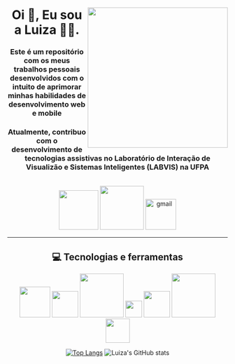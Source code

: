 <div align="center" heigth='400px'>
	<img align="right" src="https://octocat-generator-assets.githubusercontent.com/my-octocat-1621019343670.png" width="320">
	<div align="left">
	<h1 align="center" >Oi 👋, Eu sou a Luiza   👩‍💻.</h1>
	<h3 align="center" flex-wrap="wrap"> Este é um repositório com os meus trabalhos pessoais desenvolvidos com o intuito de aprimorar 				minhas habilidades de desenvolvimento web e mobile </h3>
	<h3 align="center">Atualmente, contribuo com o desenvolvimento de tecnologias assistivas no Laboratório de Interação de Visualizão e Sistemas Inteligentes (LABVIS) na UFPA</h3>
</div>
<br>
<div align="center">
  <a href="https://www.linkedin.com/in/luizamarlene">
  <img alt="" src="https://img.shields.io/badge/LinkedIn-0077B5?style=for-the-badge&logo=linkedin&logoColor=white" width="90"></a>
  <a href="https://www.instagram.com/tuiza_99/">
  <img alt="" src="https://img.shields.io/badge/Instagram-E4405F?style=for-the-badge&logo=instagram&logoColor=white" width="100"></a>
  <a href='mailto:luiza8.marlene@gmail.com'>
  <img alt="gmail" src="https://img.shields.io/badge/Gmail-D14836?style=for-the-badge&logo=gmail&logoColor=white" width="70"></a>
</div>
  
---

## 💻 Tecnologias e ferramentas
<img alt="" src="https://img.shields.io/badge/HTML5-E34F26?style=for-the-badge&logo=html5&logoColor=white" width="70" target="_blank"> <img alt="" src="https://img.shields.io/badge/CSS3-1572B6?style=for-the-badge&logo=css3&logoColor=white" width="60" target="_blank">
<img alt="" src="https://img.shields.io/badge/JavaScript-F7DF1E?style=for-the-badge&logo=javascript&logoColor=black" width="100" target="_blank">
<img alt="" src="https://img.shields.io/badge/C-00599C?style=for-the-badge&logo=c&logoColor=white" width="38" target="_blank">
<img alt="" src="https://img.shields.io/badge/Sass-CC6699?style=for-the-badge&logo=sass&logoColor=white" width="60" target="_blank">
<img alt="" src="https://img.shields.io/badge/Bootstrap-563D7C?style=for-the-badge&logo=bootstrap&logoColor=white" width="100" target="_blank">
<img alt="" src="https://img.shields.io/badge/Git-F05032?style=for-the-badge&logo=git&logoColor=white" width="55" target="_blank">

[![Top Langs](https://github-readme-stats.vercel.app/api/top-langs/?username=luizamarlene&layout=compact&theme=radical)](https://github.com/luizamarlene/github-readme-stats)
![Luiza's GitHub stats](https://github-readme-stats.vercel.app/api?username=luizamarlene&show_icons=true&theme=radical)
  



